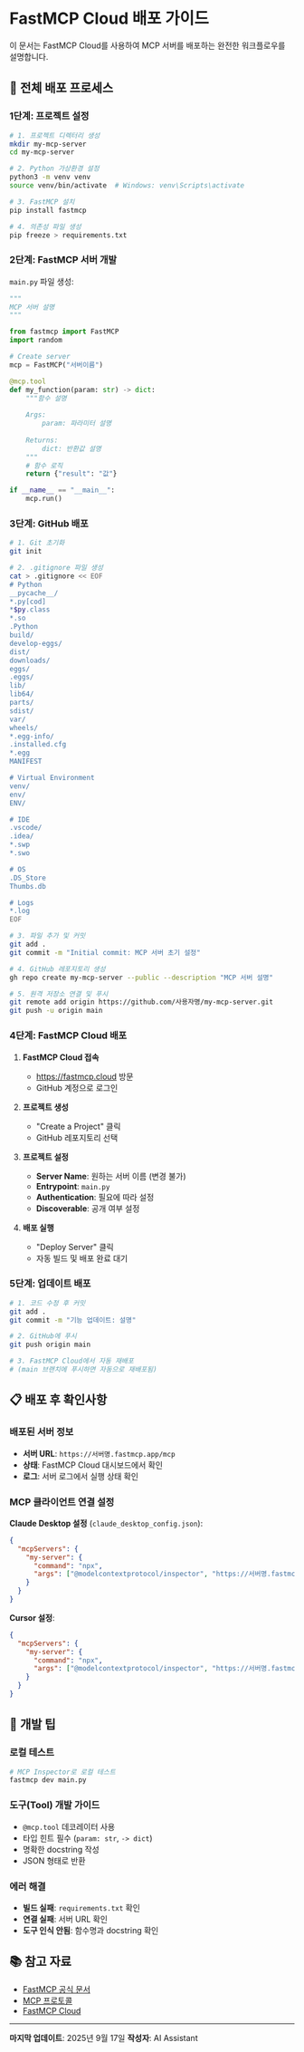 # FastMCP Cloud 배포 가이드

이 문서는 FastMCP Cloud를 사용하여 MCP 서버를 배포하는 완전한 워크플로우를 설명합니다.

## 🚀 전체 배포 프로세스

### 1단계: 프로젝트 설정

```bash
# 1. 프로젝트 디렉터리 생성
mkdir my-mcp-server
cd my-mcp-server

# 2. Python 가상환경 설정
python3 -m venv venv
source venv/bin/activate  # Windows: venv\Scripts\activate

# 3. FastMCP 설치
pip install fastmcp

# 4. 의존성 파일 생성
pip freeze > requirements.txt
```

### 2단계: FastMCP 서버 개발

`main.py` 파일 생성:

```python
"""
MCP 서버 설명
"""

from fastmcp import FastMCP
import random

# Create server
mcp = FastMCP("서버이름")

@mcp.tool
def my_function(param: str) -> dict:
    """함수 설명
    
    Args:
        param: 파라미터 설명
    
    Returns:
        dict: 반환값 설명
    """
    # 함수 로직
    return {"result": "값"}

if __name__ == "__main__":
    mcp.run()
```

### 3단계: GitHub 배포

```bash
# 1. Git 초기화
git init

# 2. .gitignore 파일 생성
cat > .gitignore << EOF
# Python
__pycache__/
*.py[cod]
*$py.class
*.so
.Python
build/
develop-eggs/
dist/
downloads/
eggs/
.eggs/
lib/
lib64/
parts/
sdist/
var/
wheels/
*.egg-info/
.installed.cfg
*.egg
MANIFEST

# Virtual Environment
venv/
env/
ENV/

# IDE
.vscode/
.idea/
*.swp
*.swo

# OS
.DS_Store
Thumbs.db

# Logs
*.log
EOF

# 3. 파일 추가 및 커밋
git add .
git commit -m "Initial commit: MCP 서버 초기 설정"

# 4. GitHub 레포지토리 생성
gh repo create my-mcp-server --public --description "MCP 서버 설명"

# 5. 원격 저장소 연결 및 푸시
git remote add origin https://github.com/사용자명/my-mcp-server.git
git push -u origin main
```

### 4단계: FastMCP Cloud 배포

1. **FastMCP Cloud 접속**
   - https://fastmcp.cloud 방문
   - GitHub 계정으로 로그인

2. **프로젝트 생성**
   - "Create a Project" 클릭
   - GitHub 레포지토리 선택

3. **프로젝트 설정**
   - **Server Name**: 원하는 서버 이름 (변경 불가)
   - **Entrypoint**: `main.py`
   - **Authentication**: 필요에 따라 설정
   - **Discoverable**: 공개 여부 설정

4. **배포 실행**
   - "Deploy Server" 클릭
   - 자동 빌드 및 배포 완료 대기

### 5단계: 업데이트 배포

```bash
# 1. 코드 수정 후 커밋
git add .
git commit -m "기능 업데이트: 설명"

# 2. GitHub에 푸시
git push origin main

# 3. FastMCP Cloud에서 자동 재배포
# (main 브랜치에 푸시하면 자동으로 재배포됨)
```

## 📋 배포 후 확인사항

### 배포된 서버 정보
- **서버 URL**: `https://서버명.fastmcp.app/mcp`
- **상태**: FastMCP Cloud 대시보드에서 확인
- **로그**: 서버 로그에서 실행 상태 확인

### MCP 클라이언트 연결 설정

**Claude Desktop 설정** (`claude_desktop_config.json`):
```json
{
  "mcpServers": {
    "my-server": {
      "command": "npx",
      "args": ["@modelcontextprotocol/inspector", "https://서버명.fastmcp.app/mcp"]
    }
  }
}
```

**Cursor 설정**:
```json
{
  "mcpServers": {
    "my-server": {
      "command": "npx", 
      "args": ["@modelcontextprotocol/inspector", "https://서버명.fastmcp.app/mcp"]
    }
  }
}
```

## 🔧 개발 팁

### 로컬 테스트
```bash
# MCP Inspector로 로컬 테스트
fastmcp dev main.py
```

### 도구(Tool) 개발 가이드
- `@mcp.tool` 데코레이터 사용
- 타입 힌트 필수 (`param: str`, `-> dict`)
- 명확한 docstring 작성
- JSON 형태로 반환

### 에러 해결
- **빌드 실패**: `requirements.txt` 확인
- **연결 실패**: 서버 URL 확인
- **도구 인식 안됨**: 함수명과 docstring 확인

## 📚 참고 자료

- [FastMCP 공식 문서](https://gofastmcp.com/)
- [MCP 프로토콜](https://modelcontextprotocol.io/)
- [FastMCP Cloud](https://fastmcp.cloud)

---

**마지막 업데이트**: 2025년 9월 17일
**작성자**: AI Assistant
